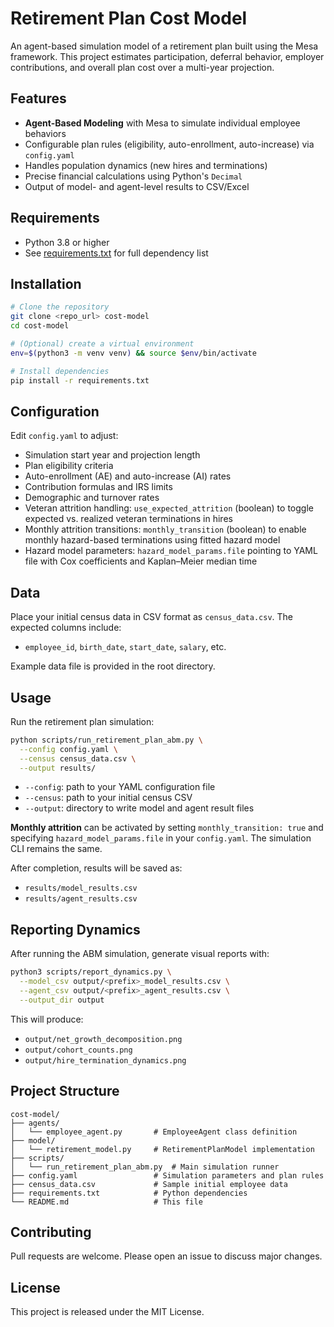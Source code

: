 # Retirement Plan Cost Model

An agent-based simulation model of a retirement plan built using the Mesa framework. This project estimates participation, deferral behavior, employer contributions, and overall plan cost over a multi-year projection.

## Features

- **Agent-Based Modeling** with Mesa to simulate individual employee behaviors
- Configurable plan rules (eligibility, auto-enrollment, auto-increase) via `config.yaml`
- Handles population dynamics (new hires and terminations)
- Precise financial calculations using Python's `Decimal`
- Output of model- and agent-level results to CSV/Excel

## Requirements

- Python 3.8 or higher
- See [requirements.txt](requirements.txt) for full dependency list

## Installation

```bash
# Clone the repository
git clone <repo_url> cost-model
cd cost-model

# (Optional) create a virtual environment
env=$(python3 -m venv venv) && source $env/bin/activate

# Install dependencies
pip install -r requirements.txt
```

## Configuration

Edit `config.yaml` to adjust:

- Simulation start year and projection length
- Plan eligibility criteria
- Auto-enrollment (AE) and auto-increase (AI) rates
- Contribution formulas and IRS limits
- Demographic and turnover rates
- Veteran attrition handling: `use_expected_attrition` (boolean) to toggle expected vs. realized veteran terminations in hires
- Monthly attrition transitions: `monthly_transition` (boolean) to enable monthly hazard-based terminations using fitted hazard model
- Hazard model parameters: `hazard_model_params.file` pointing to YAML file with Cox coefficients and Kaplan–Meier median time

## Data

Place your initial census data in CSV format as `census_data.csv`. The expected columns include:

- `employee_id`, `birth_date`, `start_date`, `salary`, etc.

Example data file is provided in the root directory.

## Usage

Run the retirement plan simulation:

```bash
python scripts/run_retirement_plan_abm.py \
  --config config.yaml \
  --census census_data.csv \
  --output results/
```

- `--config`: path to your YAML configuration file
- `--census`: path to your initial census CSV
- `--output`: directory to write model and agent result files

**Monthly attrition** can be activated by setting `monthly_transition: true` and specifying `hazard_model_params.file` in your `config.yaml`. The simulation CLI remains the same.

After completion, results will be saved as:

- `results/model_results.csv`
- `results/agent_results.csv`

## Reporting Dynamics
After running the ABM simulation, generate visual reports with:

```bash
python3 scripts/report_dynamics.py \
  --model_csv output/<prefix>_model_results.csv \
  --agent_csv output/<prefix>_agent_results.csv \
  --output_dir output
```

This will produce:

- `output/net_growth_decomposition.png`
- `output/cohort_counts.png`
- `output/hire_termination_dynamics.png`

## Project Structure

```
cost-model/
├── agents/
│   └── employee_agent.py       # EmployeeAgent class definition
├── model/
│   └── retirement_model.py     # RetirementPlanModel implementation
├── scripts/
│   └── run_retirement_plan_abm.py  # Main simulation runner
├── config.yaml                 # Simulation parameters and plan rules
├── census_data.csv             # Sample initial employee data
├── requirements.txt            # Python dependencies
└── README.md                   # This file
```

## Contributing

Pull requests are welcome. Please open an issue to discuss major changes.

## License

This project is released under the MIT License.

